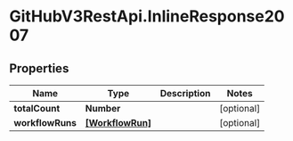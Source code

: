 # GitHubV3RestApi.InlineResponse2007

## Properties

Name | Type | Description | Notes
------------ | ------------- | ------------- | -------------
**totalCount** | **Number** |  | [optional] 
**workflowRuns** | [**[WorkflowRun]**](WorkflowRun.md) |  | [optional] 



